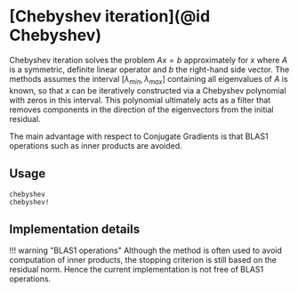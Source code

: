 # [Chebyshev iteration](@id Chebyshev)

Chebyshev iteration solves the problem $Ax=b$ approximately for $x$ where $A$ is a symmetric, definite linear operator and $b$ the right-hand side vector. The methods assumes the interval $[\lambda_{min}, \lambda_{max}]$ containing all eigenvalues of $A$ is known, so that $x$ can be iteratively constructed via a Chebyshev polynomial with zeros in this interval. This polynomial ultimately acts as a filter that removes components in the direction of the eigenvectors from the initial residual.

The main advantage with respect to Conjugate Gradients is that BLAS1 operations such as inner products are avoided.

## Usage

```@docs
chebyshev
chebyshev!
```

## Implementation details

!!! warning "BLAS1 operations"
    Although the method is often used to avoid computation of inner products, the stopping criterion is still based on the residual norm. Hence the current implementation is not free of BLAS1 operations.